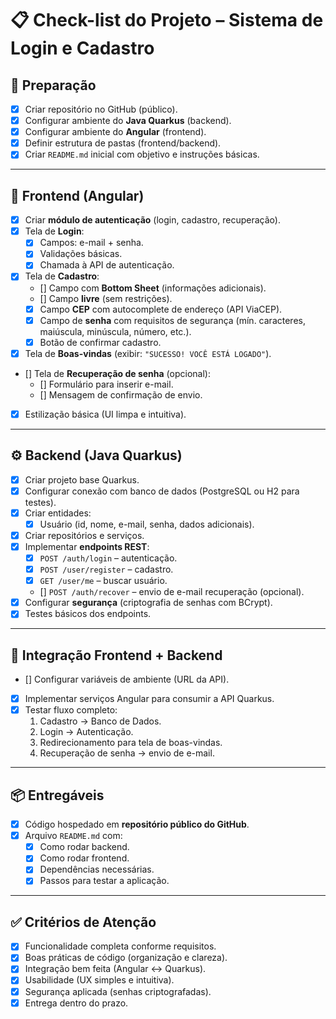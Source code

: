 # 📋 Check-list do Projeto – Sistema de Login e Cadastro

## 🔧 Preparação
- [X] Criar repositório no GitHub (público).
- [X] Configurar ambiente do **Java Quarkus** (backend).
- [X] Configurar ambiente do **Angular** (frontend).
- [X] Definir estrutura de pastas (frontend/backend).
- [X] Criar `README.md` inicial com objetivo e instruções básicas.

---

## 🎨 Frontend (Angular)
- [X] Criar **módulo de autenticação** (login, cadastro, recuperação).
- [X] Tela de **Login**:
  - [X] Campos: e-mail + senha.
  - [X] Validações básicas.
  - [X] Chamada à API de autenticação.
- [X] Tela de **Cadastro**:
  - [] Campo com **Bottom Sheet** (informações adicionais).
  - [] Campo **livre** (sem restrições).
  - [X] Campo **CEP** com autocomplete de endereço (API ViaCEP).
  - [X] Campo de **senha** com requisitos de segurança (mín. caracteres, maiúscula, minúscula, número, etc.).
  - [X] Botão de confirmar cadastro.
- [X] Tela de **Boas-vindas** (exibir: `"SUCESSO! VOCÊ ESTÁ LOGADO"`).
- [] Tela de **Recuperação de senha** (opcional):
  - [] Formulário para inserir e-mail.
  - [] Mensagem de confirmação de envio.
- [X] Estilização básica (UI limpa e intuitiva).

---

## ⚙️ Backend (Java Quarkus)
- [X] Criar projeto base Quarkus.
- [X] Configurar conexão com banco de dados (PostgreSQL ou H2 para testes).
- [X] Criar entidades:
  - [X] Usuário (id, nome, e-mail, senha, dados adicionais).
- [X] Criar repositórios e serviços.
- [X] Implementar **endpoints REST**:
  - [X] `POST /auth/login` – autenticação.
  - [X] `POST /user/register` – cadastro.
  - [X] `GET /user/me` – buscar usuário.
  - [] `POST /auth/recover` – envio de e-mail recuperação (opcional).
- [X] Configurar **segurança** (criptografia de senhas com BCrypt).
- [X] Testes básicos dos endpoints.

---

## 🔗 Integração Frontend + Backend
- [] Configurar variáveis de ambiente (URL da API).
- [X] Implementar serviços Angular para consumir a API Quarkus.
- [X] Testar fluxo completo:
  1. Cadastro → Banco de Dados.
  2. Login → Autenticação.
  3. Redirecionamento para tela de boas-vindas.
  4. Recuperação de senha → envio de e-mail.

---

## 📦 Entregáveis
- [X] Código hospedado em **repositório público do GitHub**.
- [X] Arquivo `README.md` com:
  - [X] Como rodar backend.
  - [X] Como rodar frontend.
  - [X] Dependências necessárias.
  - [X] Passos para testar a aplicação.

---

## ✅ Critérios de Atenção
- [X] Funcionalidade completa conforme requisitos.
- [X] Boas práticas de código (organização e clareza).
- [X] Integração bem feita (Angular ↔ Quarkus).
- [X] Usabilidade (UX simples e intuitiva).
- [X] Segurança aplicada (senhas criptografadas).
- [X] Entrega dentro do prazo.
